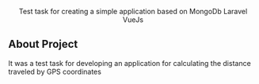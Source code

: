 <p align="center">Test task for creating a simple application based on MongoDb Laravel VueJs </p>

## About Project
It was a test task for developing an application for calculating the distance traveled by GPS coordinates
